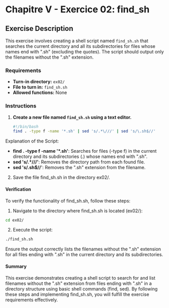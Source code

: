 # Chapitre V - Exercice 02: find_sh

## Exercise Description

This exercise involves creating a shell script named `find_sh.sh` that searches the current directory and all its subdirectories for files whose names end with ".sh" (excluding the quotes). The script should output only the filenames without the ".sh" extension.

### Requirements

- **Turn-in directory:** `ex02/`
- **File to turn in:** `find_sh.sh`
- **Allowed functions:** None

### Instructions

1. **Create a new file named `find_sh.sh` using a text editor.**
   
   ```sh
   #!/bin/bash
   find . -type f -name '*.sh' | sed 's/.*\///' | sed 's/\.sh$//'
    ```
Explanation of the Script:
- **find . -type f -name '*.sh'**: Searches for files (-type f) in the current directory and its subdirectories (.) whose names end with ".sh".
- **sed 's/.*\///'**: Removes the directory path from each found file.
- **sed 's/\.sh$//**': Removes the ".sh" extension from the filename.
2. Save the file find_sh.sh in the directory ex02/.
#### Verification
To verify the functionality of find_sh.sh, follow these steps:

1. Navigate to the directory where find_sh.sh is located (ex02/):
```sh
cd ex02/
```
2. Execute the script:
```sh
./find_sh.sh
```
Ensure the output correctly lists the filenames without the ".sh" extension for all files ending with ".sh" in the current directory and its subdirectories.

#### Summary
This exercise demonstrates creating a shell script to search for and list filenames without the ".sh" extension from files ending with ".sh" in a directory structure using basic shell commands (find, sed). By following these steps and implementing find_sh.sh, you will fulfill the exercise requirements effectively.
